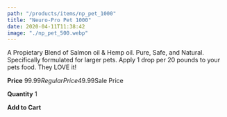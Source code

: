 ```yaml
---
path: "/products/items/np_pet_1000"
title: "Neuro-Pro Pet 1000"
date: 2020-04-11T11:38:42
image: "./np_pet_500.webp"
---
```


A Propietary Blend of Salmon oil & Hemp oil. Pure, Safe, and Natural. Specifically formulated for larger pets. Apply 1 drop per 20 pounds to your pets food. They LOVE it!

**Price**
$99.99 Regular Price$49.99Sale Price

**Quantity**
1

**Add to Cart**
